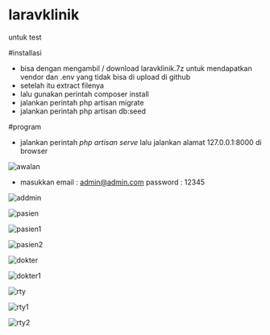 # laravklinik
untuk test

#installasi

- bisa dengan mengambil / download laravklinik.7z untuk mendapatkan vendor dan .env yang tidak bisa di upload di github
- setelah itu extract filenya
- lalu gunakan perintah composer install
- jalankan perintah php artisan migrate
- jalankan perintah php artisan db:seed

#program

- jalankan perintah <i> php artisan serve </i> lalu jalankan alamat 127.0.0.1:8000 di browser

![awalan](https://github.com/user-attachments/assets/00d91230-f28a-46fa-b493-2e3eca9c28ab)


- masukkan
  email : admin@admin.com
  password : 12345
  
![addmin](https://github.com/user-attachments/assets/52bb1179-7eac-4516-b9da-44c6015de006)


![pasien](https://github.com/user-attachments/assets/df7c09ab-fd49-48b1-b1f4-f5ab8219d84a)


![pasien1](https://github.com/user-attachments/assets/5be7aaec-e131-4cbe-8aa5-d2ffd14779c7)


![pasien2](https://github.com/user-attachments/assets/d3f96f6a-6438-42b2-8443-7ef0ac951044)

![dokter](https://github.com/user-attachments/assets/29e8bc73-eb02-4ddd-939b-0e2bafc54553)

![dokter1](https://github.com/user-attachments/assets/b663c16c-85f8-41fb-82eb-8684fbfb48c0)


![rty](https://github.com/user-attachments/assets/0eb538fa-f567-4de9-aa88-212d2947f48d)

![rty1](https://github.com/user-attachments/assets/bebbad82-5160-4d0a-a319-9897ddf6d0da)


![rty2](https://github.com/user-attachments/assets/1039d2cc-e294-4946-bfb2-ea325d2c0908)





